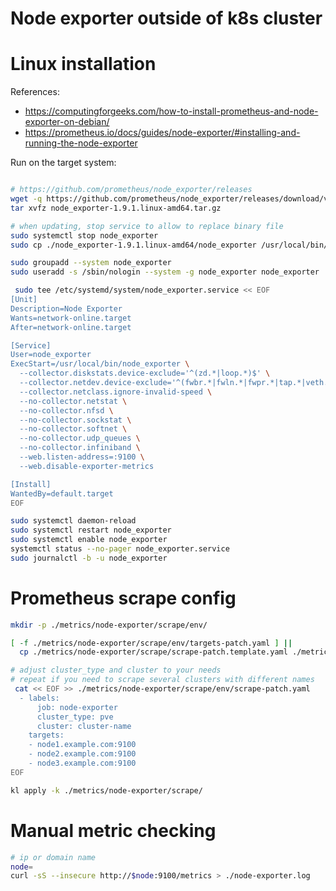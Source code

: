 
# Node exporter outside of k8s cluster

# Linux installation

References:
- https://computingforgeeks.com/how-to-install-prometheus-and-node-exporter-on-debian/
- https://prometheus.io/docs/guides/node-exporter/#installing-and-running-the-node-exporter

Run on the target system:

```bash

# https://github.com/prometheus/node_exporter/releases
wget -q https://github.com/prometheus/node_exporter/releases/download/v1.9.1/node_exporter-1.9.1.linux-amd64.tar.gz
tar xvfz node_exporter-1.9.1.linux-amd64.tar.gz

# when updating, stop service to allow to replace binary file
sudo systemctl stop node_exporter
sudo cp ./node_exporter-1.9.1.linux-amd64/node_exporter /usr/local/bin/

sudo groupadd --system node_exporter
sudo useradd -s /sbin/nologin --system -g node_exporter node_exporter

 sudo tee /etc/systemd/system/node_exporter.service << EOF
[Unit]
Description=Node Exporter
Wants=network-online.target
After=network-online.target

[Service]
User=node_exporter
ExecStart=/usr/local/bin/node_exporter \
  --collector.diskstats.device-exclude='^(zd.*|loop.*)$' \
  --collector.netdev.device-exclude='^(fwbr.*|fwln.*|fwpr.*|tap.*|veth.*)$' \
  --collector.netclass.ignore-invalid-speed \
  --no-collector.netstat \
  --no-collector.nfsd \
  --no-collector.sockstat \
  --no-collector.softnet \
  --no-collector.udp_queues \
  --no-collector.infiniband \
  --web.listen-address=:9100 \
  --web.disable-exporter-metrics

[Install]
WantedBy=default.target
EOF

sudo systemctl daemon-reload
sudo systemctl restart node_exporter
sudo systemctl enable node_exporter
systemctl status --no-pager node_exporter.service
sudo journalctl -b -u node_exporter

```

# Prometheus scrape config

```bash
mkdir -p ./metrics/node-exporter/scrape/env/

[ -f ./metrics/node-exporter/scrape/env/targets-patch.yaml ] ||
  cp ./metrics/node-exporter/scrape/scrape-patch.template.yaml ./metrics/node-exporter/scrape/env/scrape-patch.yaml

# adjust cluster_type and cluster to your needs
# repeat if you need to scrape several clusters with different names
 cat << EOF >> ./metrics/node-exporter/scrape/env/scrape-patch.yaml
  - labels:
      job: node-exporter
      cluster_type: pve
      cluster: cluster-name
    targets:
    - node1.example.com:9100
    - node2.example.com:9100
    - node3.example.com:9100
EOF

kl apply -k ./metrics/node-exporter/scrape/

```

# Manual metric checking

```bash
# ip or domain name
node=
curl -sS --insecure http://$node:9100/metrics > ./node-exporter.log
```
